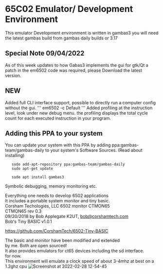 # 65C02 Emulator/ Development Environment
This emulator Development environment is written in gambas3
you will need the latest gambas build from gambas daily builds or 3.17

## Special Note 09/04/2022
  As of this week updates to how Gabas3 implements the gui for gtk/Qt a patch in the em6502 code was required, please
  Download the latest version.
  
## NEW
  Added full CLI interface support, possible to directly run a computer config without the gui.
  '''
  em6502 -c Default
  '''
  Added profiling at the instruction level, look under new debug menu. the profiling displays the total 
  cycle count for each executed instruction in your program.
  
## Adding this PPA to your system
You can update your system with this PPA by adding 
ppa:gambas-team/gambas-daily to your system's Software Sources. (Read about installing)
```
   sudo add-apt-repository ppa:gambas-team/gambas-daily
   sudo apt-get update
   
   sudo apt install gambas3
```
Symbolic debugging, memory monitoring etc.

Everything one needs to develop 6502 applications\
It includes a portable system monitor and tiny basic.\
Corsham Techologies, LLC 6502 monitor CTMON65\
CTMON65 rev 0.3\
09/20/2018 by Bob Applegate K2UT, bob@corshamtech.com\
Bob's Tiny BASIC v1.0.1

https://github.com/CorshamTech/6502-Tiny-BASIC

The basic and monitor have been modified and extended\
by me. Both are open sourced!\
It also provides emulators for ct65 devices including the sd interface.\
for now.\
This environment will emulate a clock speed of about 3-4mhz at best on a 1.2ghz cpu
![Screenshot at 2022-02-28 12-54-45](https://user-images.githubusercontent.com/2708327/156057767-10a277e2-0128-4bdc-aa26-4d23ec63ec10.png)



